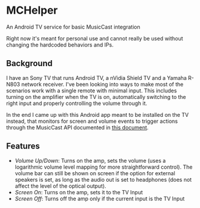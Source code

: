 # MCHelper
An Android TV service for basic MusicCast integration

Right now it's meant for personal use and cannot really be used without changing the hardcoded behaviors and IPs.

## Background

I have an Sony TV that runs Android TV, a nVidia Shield TV and a Yamaha R-N803 network receiver. I've been looking into ways to make most of the scenarios work with a single remote with minimal input. This includes turning on the amplifier when the TV is on, automatically switching to the right input and properly controlling the volume through it.

In the end I came up with this Android app meant to be installed on the TV instead, that monitors for screen and volume events to trigger actions through the MusicCast API documented in [this document](http://habitech.s3.amazonaws.com/PDFs/YAM/MusicCast/Yamaha%20MusicCast%20HTTP%20simplified%20API%20for%20ControlSystems.pdf).

## Features

- *Volume Up/Down*: Turns on the amp, sets the volume (uses a logarithmic volume level mapping for more straightforward control). The volume bar can still be shown on screen if the option for external speakers is set, as long as the audio out is set to headphones (does not affect the level of the optical output).
- *Screen On*: Turns on the amp, sets it to the TV Input
- *Screen Off*: Turns off the amp only if the current input is the TV Input
